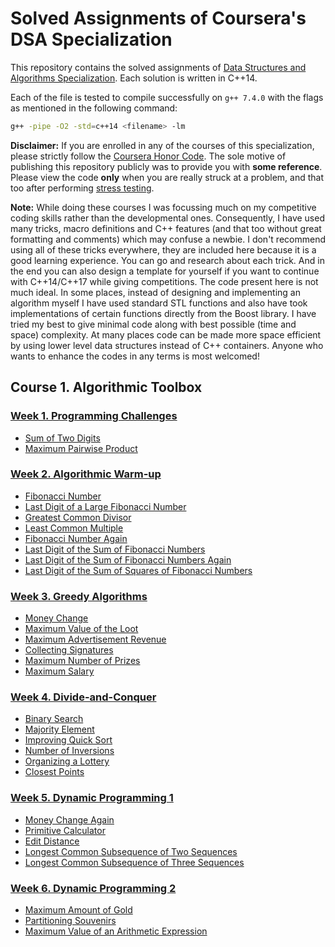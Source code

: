 # Solved Assignments of Coursera's DSA Specialization

This repository contains the solved assignments of [Data Structures and Algorithms Specialization](https://www.coursera.org/specializations/data-structures-algorithms). Each solution is written in C++14.

Each of the file is tested to compile successfully on `g++ 7.4.0` with the flags as mentioned in the following command:

```bash
g++ -pipe -O2 -std=c++14 <filename> -lm
```

**Disclaimer:** If you are enrolled in any of the courses of this specialization, please strictly follow the [Coursera Honor Code](https://learner.coursera.help/hc/en-us/articles/209818863-Coursera-Honor-Code). The sole motive of publishing this repository publicly was to provide you with **some reference**. Please view the code **only** when you are really struck at a problem, and that too after performing [stress testing](https://www.coursera.org/lecture/algorithmic-toolbox/stress-test-implementation-Bskph).

**Note:** While doing these courses I was focussing much on my competitive coding skills rather than the developmental ones. Consequently, I have used many tricks, macro definitions and C++ features (and that too without great formatting and comments) which may confuse a newbie. I don't recommend using all of these tricks everywhere, they are included here because it is a good learning experience. You can go and research about each trick. And in the end you can also design a template for yourself if you want to continue with C++14/C++17 while giving competitions. The code present here is not much ideal. In some places, instead of designing and implementing an algorithm myself I have used standard STL functions and also have took implementations of certain functions directly from the Boost library. I have tried my best to give minimal code along with best possible (time and space) complexity. At many places code can be made more space efficient by using lower level data structures instead of C++ containers. Anyone who wants to enhance the codes in any terms is most welcomed!

## Course 1. Algorithmic Toolbox

### [Week 1. Programming Challenges](/algorithmic_toolbox/programming_challenges/assign.pdf)

- [Sum of Two Digits](/algorithmic_toolbox/programming_challenges/APlusB.cpp)
- [Maximum Pairwise Product](/algorithmic_toolbox/programming_challenges/max_pairwise_product.cpp)

### [Week 2. Algorithmic Warm-up](/algorithmic_toolbox/algorithmic_warmup/assign.pdf)

- [Fibonacci Number](/algorithmic_toolbox/algorithmic_warmup/fibonacci.cpp)
- [Last Digit of a Large Fibonacci Number](/algorithmic_toolbox/algorithmic_warmup/fibonacci_last_digit.cpp)
- [Greatest Common Divisor](/algorithmic_toolbox/algorithmic_warmup/gcd.cpp)
- [Least Common Multiple](/algorithmic_toolbox/algorithmic_warmup/lcm.cpp)
- [Fibonacci Number Again](/algorithmic_toolbox/algorithmic_warmup/fibonacci_huge.cpp)
- [Last Digit of the Sum of Fibonacci Numbers](/algorithmic_toolbox/algorithmic_warmup/fibonacci_sum_last_digit.cpp)
- [Last Digit of the Sum of Fibonacci Numbers Again](/algorithmic_toolbox/algorithmic_warmup/fibonacci_partial_sum.cpp)
- [Last Digit of the Sum of Squares of Fibonacci Numbers](/algorithmic_toolbox/algorithmic_warmup/fibonacci_sum_squares.cpp)

### [Week 3. Greedy Algorithms](/algorithmic_toolbox/greedy_algorithms/assign.pdf)

- [Money Change](/algorithmic_toolbox/greedy_algorithms/change.cpp)
- [Maximum Value of the Loot](/algorithmic_toolbox/greedy_algorithms/fractional_knapsack.cpp)
- [Maximum Advertisement Revenue](/algorithmic_toolbox/greedy_algorithms/dot_product.cpp)
- [Collecting Signatures](/algorithmic_toolbox/greedy_algorithms/covering_segments.cpp)
- [Maximum Number of Prizes](/algorithmic_toolbox/greedy_algorithms/different_summands.cpp)
- [Maximum Salary](/algorithmic_toolbox/greedy_algorithms/largest_number.cpp)

### [Week 4. Divide-and-Conquer](/algorithmic_toolbox/divide_and_conquer/assign.pdf)

- [Binary Search](/algorithmic_toolbox/divide_and_conquer/binary_search.cpp)
- [Majority Element](/algorithmic_toolbox/divide_and_conquer/majority_element.cpp)
- [Improving Quick Sort](/algorithmic_toolbox/divide_and_conquer/sorting.cpp)
- [Number of Inversions](/algorithmic_toolbox/divide_and_conquer/inversions.cpp)
- [Organizing a Lottery](/algorithmic_toolbox/divide_and_conquer/points_and_segments.cpp)
- [Closest Points](/algorithmic_toolbox/divide_and_conquer/closest.cpp)

### [Week 5. Dynamic Programming 1](/algorithmic_toolbox/dynamic_programming1/assign.pdf)

- [Money Change Again](/algorithmic_toolbox/dynamic_programming1/change_dp.cpp)
- [Primitive Calculator](/algorithmic_toolbox/dynamic_programming1/primitive_calculator.cpp)
- [Edit Distance](/algorithmic_toolbox/dynamic_programming1/edit_distance.cpp)
- [Longest Common Subsequence of Two Sequences](/algorithmic_toolbox/dynamic_programming1/lcs2.cpp)
- [Longest Common Subsequence of Three Sequences](/algorithmic_toolbox/dynamic_programming1/lcs3.cpp)

### [Week 6. Dynamic Programming 2](/algorithmic_toolbox/dynamic_programming2/assign.pdf)

- [Maximum Amount of Gold](/algorithmic_toolbox/dynamic_programming2/knapsack.cpp)
- [Partitioning Souvenirs](/algorithmic_toolbox/dynamic_programming2/partition3.cpp)
- [Maximum Value of an Arithmetic Expression](/algorithmic_toolbox/dynamic_programming2/placing_parentheses.cpp)

